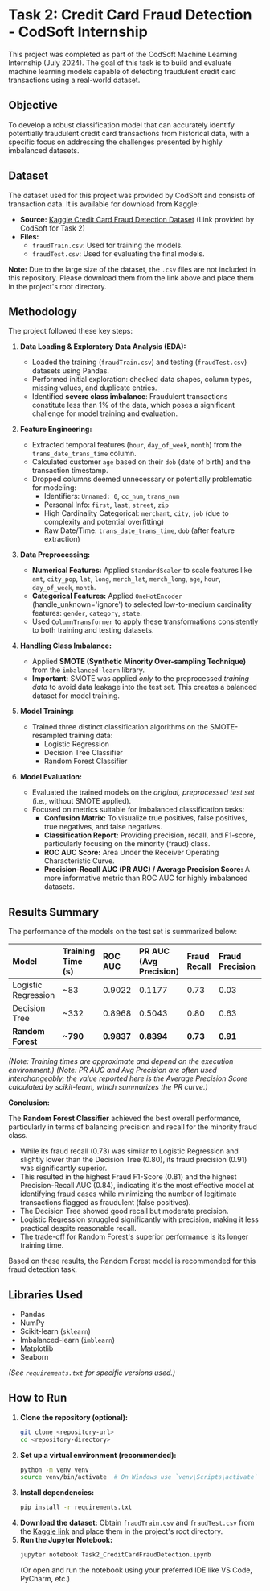 # Task 2: Credit Card Fraud Detection - CodSoft Internship

This project was completed as part of the CodSoft Machine Learning Internship (July 2024). The goal of this task is to build and evaluate machine learning models capable of detecting fraudulent credit card transactions using a real-world dataset.

## Objective

To develop a robust classification model that can accurately identify potentially fraudulent credit card transactions from historical data, with a specific focus on addressing the challenges presented by highly imbalanced datasets.

## Dataset

The dataset used for this project was provided by CodSoft and consists of transaction data. It is available for download from Kaggle:

- **Source:** [Kaggle Credit Card Fraud Detection Dataset](https://www.kaggle.com/datasets/kartik2112/fraud-detection) (Link provided by CodSoft for Task 2)
- **Files:**
  - `fraudTrain.csv`: Used for training the models.
  - `fraudTest.csv`: Used for evaluating the final models.

**Note:** Due to the large size of the dataset, the `.csv` files are not included in this repository. Please download them from the link above and place them in the project's root directory.

## Methodology

The project followed these key steps:

1.  **Data Loading & Exploratory Data Analysis (EDA):**

    - Loaded the training (`fraudTrain.csv`) and testing (`fraudTest.csv`) datasets using Pandas.
    - Performed initial exploration: checked data shapes, column types, missing values, and duplicate entries.
    - Identified **severe class imbalance**: Fraudulent transactions constitute less than 1% of the data, which poses a significant challenge for model training and evaluation.

2.  **Feature Engineering:**

    - Extracted temporal features (`hour`, `day_of_week`, `month`) from the `trans_date_trans_time` column.
    - Calculated customer `age` based on their `dob` (date of birth) and the transaction timestamp.
    - Dropped columns deemed unnecessary or potentially problematic for modeling:
      - Identifiers: `Unnamed: 0`, `cc_num`, `trans_num`
      - Personal Info: `first`, `last`, `street`, `zip`
      - High Cardinality Categorical: `merchant`, `city`, `job` (due to complexity and potential overfitting)
      - Raw Date/Time: `trans_date_trans_time`, `dob` (after feature extraction)

3.  **Data Preprocessing:**

    - **Numerical Features:** Applied `StandardScaler` to scale features like `amt`, `city_pop`, `lat`, `long`, `merch_lat`, `merch_long`, `age`, `hour`, `day_of_week`, `month`.
    - **Categorical Features:** Applied `OneHotEncoder` (handle_unknown='ignore') to selected low-to-medium cardinality features: `gender`, `category`, `state`.
    - Used `ColumnTransformer` to apply these transformations consistently to both training and testing datasets.

4.  **Handling Class Imbalance:**

    - Applied **SMOTE (Synthetic Minority Over-sampling Technique)** from the `imbalanced-learn` library.
    - **Important:** SMOTE was applied _only_ to the preprocessed _training data_ to avoid data leakage into the test set. This creates a balanced dataset for model training.

5.  **Model Training:**

    - Trained three distinct classification algorithms on the SMOTE-resampled training data:
      - Logistic Regression
      - Decision Tree Classifier
      - Random Forest Classifier

6.  **Model Evaluation:**
    - Evaluated the trained models on the _original, preprocessed test set_ (i.e., without SMOTE applied).
    - Focused on metrics suitable for imbalanced classification tasks:
      - **Confusion Matrix:** To visualize true positives, false positives, true negatives, and false negatives.
      - **Classification Report:** Providing precision, recall, and F1-score, particularly focusing on the minority (fraud) class.
      - **ROC AUC Score:** Area Under the Receiver Operating Characteristic Curve.
      - **Precision-Recall AUC (PR AUC) / Average Precision Score:** A more informative metric than ROC AUC for highly imbalanced datasets.

## Results Summary

The performance of the models on the test set is summarized below:

| Model               | Training Time (s) | ROC AUC    | PR AUC (Avg Precision) | Fraud Recall | Fraud Precision | Fraud F1-Score |
| :------------------ | :---------------- | :--------- | :--------------------- | :----------- | :-------------- | :------------- |
| Logistic Regression | ~83               | 0.9022     | 0.1177                 | 0.73         | 0.03            | 0.06           |
| Decision Tree       | ~332              | 0.8968     | 0.5043                 | 0.80         | 0.63            | 0.70           |
| **Random Forest**   | **~790**          | **0.9837** | **0.8394**             | **0.73**     | **0.91**        | **0.81**       |

_(Note: Training times are approximate and depend on the execution environment.)_
_(Note: PR AUC and Avg Precision are often used interchangeably; the value reported here is the Average Precision Score calculated by scikit-learn, which summarizes the PR curve.)_

**Conclusion:**

The **Random Forest Classifier** achieved the best overall performance, particularly in terms of balancing precision and recall for the minority fraud class.

- While its fraud recall (0.73) was similar to Logistic Regression and slightly lower than the Decision Tree (0.80), its fraud precision (0.91) was significantly superior.
- This resulted in the highest Fraud F1-Score (0.81) and the highest Precision-Recall AUC (0.84), indicating it's the most effective model at identifying fraud cases while minimizing the number of legitimate transactions flagged as fraudulent (false positives).
- The Decision Tree showed good recall but moderate precision.
- Logistic Regression struggled significantly with precision, making it less practical despite reasonable recall.
- The trade-off for Random Forest's superior performance is its longer training time.

Based on these results, the Random Forest model is recommended for this fraud detection task.

## Libraries Used

- Pandas
- NumPy
- Scikit-learn (`sklearn`)
- Imbalanced-learn (`imblearn`)
- Matplotlib
- Seaborn

_(See `requirements.txt` for specific versions used.)_

## How to Run

1.  **Clone the repository (optional):**
    ```bash
    git clone <repository-url>
    cd <repository-directory>
    ```
2.  **Set up a virtual environment (recommended):**
    ```bash
    python -m venv venv
    source venv/bin/activate  # On Windows use `venv\Scripts\activate`
    ```
3.  **Install dependencies:**
    ```bash
    pip install -r requirements.txt
    ```
4.  **Download the dataset:** Obtain `fraudTrain.csv` and `fraudTest.csv` from the [Kaggle link](https://www.kaggle.com/datasets/kartik2112/fraud-detection) and place them in the project's root directory.
5.  **Run the Jupyter Notebook:**
    ```bash
    jupyter notebook Task2_CreditCardFraudDetection.ipynb
    ```
    (Or open and run the notebook using your preferred IDE like VS Code, PyCharm, etc.)
